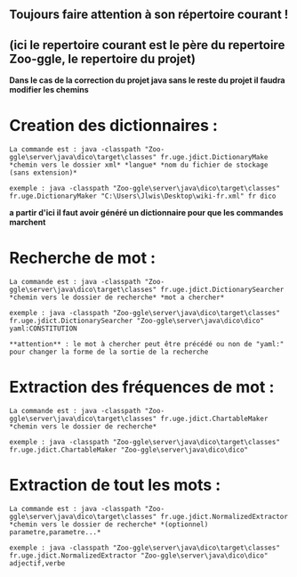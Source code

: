 ## Toujours faire attention à son répertoire courant !
## (ici le repertoire courant est le père du repertoire Zoo-ggle, le repertoire du projet)
**Dans le cas de la correction du projet java sans le reste du projet il faudra modifier les chemins**

# Creation des dictionnaires :
    La commande est : java -classpath "Zoo-ggle\server\java\dico\target\classes" fr.uge.jdict.DictionaryMake *chemin vers le dossier xml* *langue* *nom du fichier de stockage (sans extension)*

    exemple : java -classpath "Zoo-ggle\server\java\dico\target\classes" fr.uge.DictionaryMaker "C:\Users\Jlwis\Desktop\wiki-fr.xml" fr dico

**a partir d'ici il faut avoir généré un dictionnaire pour que les commandes marchent**

# Recherche de mot :
    La commande est : java -classpath "Zoo-ggle\server\java\dico\target\classes" fr.uge.jdict.DictionarySearcher *chemin vers le dossier de recherche* *mot a chercher*

    exemple : java -classpath "Zoo-ggle\server\java\dico\target\classes" fr.uge.jdict.DictionarySearcher "Zoo-ggle\server\java\dico\dico" yaml:CONSTITUTION

    **attention** : le mot à chercher peut être précédé ou non de "yaml:" pour changer la forme de la sortie de la recherche


# Extraction des fréquences de mot :
    La commande est : java -classpath "Zoo-ggle\server\java\dico\target\classes" fr.uge.jdict.ChartableMaker *chemin vers le dossier de recherche*

    exemple : java -classpath "Zoo-ggle\server\java\dico\target\classes" fr.uge.jdict.ChartableMaker "Zoo-ggle\server\java\dico\dico"


# Extraction de tout les mots :
    La commande est : java -classpath "Zoo-ggle\server\java\dico\target\classes" fr.uge.jdict.NormalizedExtractor *chemin vers le dossier de recherche* *(optionnel) parametre,parametre...*

    exemple : java -classpath "Zoo-ggle\server\java\dico\target\classes" fr.uge.jdict.NormalizedExtractor "Zoo-ggle\server\java\dico\dico" adjectif,verbe